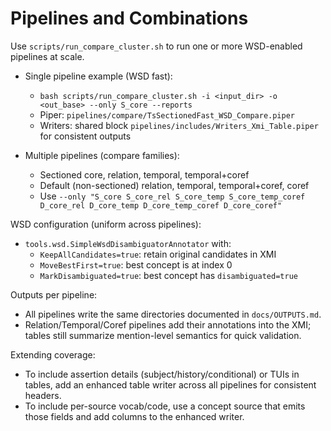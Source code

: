 # Pipelines and Combinations

Use `scripts/run_compare_cluster.sh` to run one or more WSD-enabled pipelines at scale.

- Single pipeline example (WSD fast):
  - `bash scripts/run_compare_cluster.sh -i <input_dir> -o <out_base> --only S_core --reports`
  - Piper: `pipelines/compare/TsSectionedFast_WSD_Compare.piper`
  - Writers: shared block `pipelines/includes/Writers_Xmi_Table.piper` for consistent outputs

- Multiple pipelines (compare families):
  - Sectioned core, relation, temporal, temporal+coref
  - Default (non-sectioned) relation, temporal, temporal+coref, coref
  - Use `--only "S_core S_core_rel S_core_temp S_core_temp_coref D_core_rel D_core_temp D_core_temp_coref D_core_coref"`

WSD configuration (uniform across pipelines):

- `tools.wsd.SimpleWsdDisambiguatorAnnotator` with:
  - `KeepAllCandidates=true`: retain original candidates in XMI
  - `MoveBestFirst=true`: best concept is at index 0
  - `MarkDisambiguated=true`: best concept has `disambiguated=true`

Outputs per pipeline:

- All pipelines write the same directories documented in `docs/OUTPUTS.md`.
- Relation/Temporal/Coref pipelines add their annotations into the XMI; tables
  still summarize mention-level semantics for quick validation.

Extending coverage:

- To include assertion details (subject/history/conditional) or TUIs in tables,
  add an enhanced table writer across all pipelines for consistent headers.
- To include per-source vocab/code, use a concept source that emits those fields
  and add columns to the enhanced writer.


